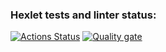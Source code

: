 ### Hexlet tests and linter status:
[![Actions Status](https://github.com/stat200/frontend-project-44/actions/workflows/hexlet-check.yml/badge.svg)](https://github.com/stat200/frontend-project-44/actions)
[![Quality gate](https://sonarcloud.io/api/project_badges/quality_gate?project=stat200_frontend-project-44)](https://sonarcloud.io/summary/new_code?id=stat200_frontend-project-44)